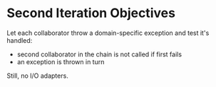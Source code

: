 # Second Iteration Objectives

Let each collaborator throw a domain-specific exception and test it's handled:
* second collaborator in the chain is not called if first fails
* an exception is thrown in turn

Still, no I/O adapters.
